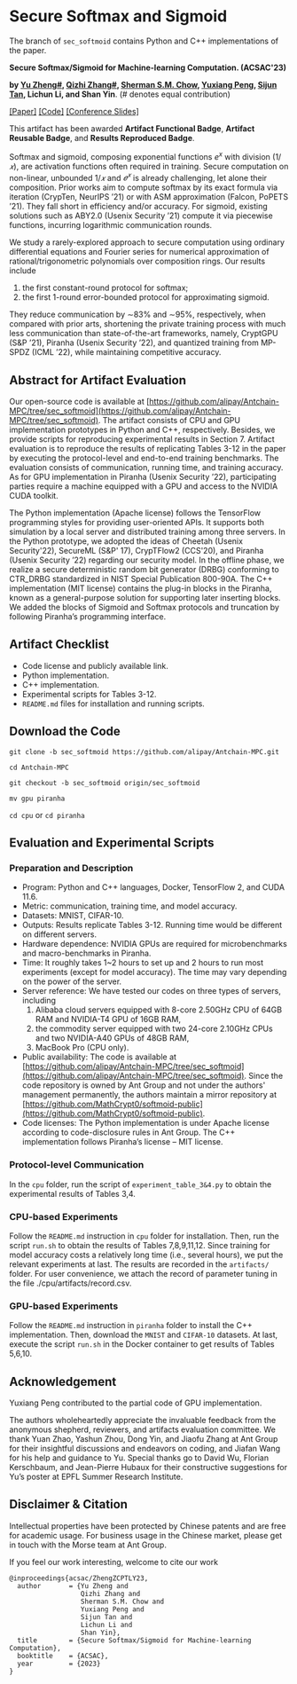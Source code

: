 # Secure Softmax and Sigmoid
The branch of `sec_softmoid` contains Python and C++ implementations of the paper. 

**Secure Softmax/Sigmoid for Machine-learning Computation. (ACSAC'23)**

**by [Yu Zheng#](https://github.com/yuzhengcuhk), [Qizhi Zhang#](https://github.com/qizhi-zhang), [Sherman S.M. Chow](https://staff.ie.cuhk.edu.hk/~smchow/), [Yuxiang Peng](https://github.com/crosscrossing), [Sijun Tan](https://jeffreysijuntan.github.io), Lichun Li, and Shan Yin**. 
(# denotes equal contribution)

[\[Paper\]](https://dl.acm.org/doi/pdf/10.1145/3627106.3627175) [\[Code\]](https://github.com/alipay/Antchain-MPC/tree/sec_softmoid) [\[Conference Slides\]](https://github.com/yuzhengcuhk/slides_collection/blob/main/23-ACSAC-Softmoid.pdf)

This artifact has been awarded  **Artifact Functional Badge**, **Artifact Reusable Badge**, and **Results Reproduced Badge**.

Softmax and sigmoid, composing exponential functions $e^x$ with division $(1/𝑥)$, are activation functions often required in training. Secure computation on non-linear, unbounded $1/𝑥$ and $𝑒^𝑥$ is already challenging, let alone their composition. Prior works aim to compute softmax by its exact formula via iteration (CrypTen, NeurIPS ’21) or with ASM approximation (Falcon, PoPETS ’21). They fall short in efficiency and/or accuracy. For sigmoid, existing solutions such as ABY2.0 (Usenix Security ’21) compute it via piecewise functions, incurring logarithmic communication rounds.

We study a rarely-explored approach to secure computation using ordinary differential equations and Fourier series for numerical approximation of rational/trigonometric polynomials over composition rings. Our results include 
 1) the first constant-round protocol for softmax;
 2) the first 1-round error-bounded protocol for approximating sigmoid.

They reduce communication by ∼83% and ∼95%, respectively, when compared with prior arts, shortening the private training process with much less communication than state-of-the-art frameworks, namely, CryptGPU (S&P ’21), Piranha (Usenix Security ’22), and quantized training from MP-SPDZ (ICML ’22), while maintaining competitive accuracy.


## Abstract for Artifact Evaluation 
Our open-source code is available at [https://github.com/alipay/Antchain-MPC/tree/sec_softmoid](https://github.com/alipay/Antchain-MPC/tree/sec_softmoid). The artifact consists of CPU and GPU implementation prototypes in Python and C++, respectively. Besides, we provide scripts for reproducing experimental results in Section 7. Artifact evaluation is to reproduce the results of replicating Tables 3-12 in the paper by executing the protocol-level and end-to-end training benchmarks. The evaluation consists of communication, running time, and training accuracy. As for GPU implementation in Piranha (Usenix Security ’22), participating parties require a machine equipped with a GPU and access to the NVIDIA CUDA toolkit.

The Python implementation (Apache license) follows the TensorFlow programming styles for providing user-oriented APIs. It supports both simulation by a local server and distributed training among three servers. In the Python prototype, we adopted the ideas of Cheetah (Usenix Security'22), SecureML (S\&P' 17), CrypTFlow2 (CCS'20), and Piranha (Usenix Security ’22) regarding our security model. In the offline phase, we realize a secure deterministic random bit generator (DRBG) conforming to CTR_DRBG standardized in NIST Special Publication 800-90A. The C++ implementation (MIT license) contains the plug-in blocks in the Piranha, known as a general-purpose solution for supporting later inserting blocks. We added the blocks of Sigmoid and Softmax protocols and truncation by following Piranha’s programming interface.

## Artifact Checklist
- Code license and publicly available link.
- Python implementation.
- C++ implementation.
- Experimental scripts for Tables 3-12.
- `README.md` files for installation and running scripts.

## Download the Code

`git clone -b sec_softmoid https://github.com/alipay/Antchain-MPC.git`

`cd Antchain-MPC`

`git checkout -b sec_softmoid origin/sec_softmoid`

`mv gpu piranha`

`cd cpu` or `cd piranha` 

## Evaluation and Experimental Scripts

### Preparation and Description
- Program: Python and C++ languages, Docker, TensorFlow 2, and CUDA 11.6.
- Metric: communication, training time, and model accuracy.
- Datasets: MNIST, CIFAR-10.
- Outputs: Results replicate Tables 3-12. Running time would be different on different servers.
- Hardware dependence: NVIDIA GPUs are required for microbenchmarks and macro-benchmarks in Piranha.
- Time: It roughly takes 1~2 hours to set up and 2 hours to run most experiments (except for model accuracy). The time may vary depending on the power of the server.
- Server reference: We have tested our codes on three types of servers, including
  1) Alibaba cloud servers equipped with 8-core 2.50GHz CPU of 64GB RAM and NVIDIA-T4 GPU of 16GB RAM,
  2) the commodity server equipped with two 24-core 2.10GHz CPUs and two NVIDIA-A40 GPUs of 48GB RAM, 
  3) MacBook Pro (CPU only).
- Public availability: The code is available at [https://github.com/alipay/Antchain-MPC/tree/sec_softmoid](https://github.com/alipay/Antchain-MPC/tree/sec_softmoid). Since the code repository is owned by Ant Group and not under the authors' management permanently, the authors maintain a mirror repository at [https://github.com/MathCrypt0/softmoid-public](https://github.com/MathCrypt0/softmoid-public).
- Code licenses: The Python implementation is under Apache license according to code-disclosure rules in Ant Group. The C++ implementation follows Piranha’s license – MIT license.

### Protocol-level Communication
In the `cpu` folder, run the script of `experiment_table_3&4.py` to obtain the experimental results of Tables 3,4.

### CPU-based Experiments 
Follow the `README.md` instruction in `cpu` folder for installation. Then, run the script `run.sh` to obtain the results of Tables 7,8,9,11,12. Since training for model accuracy costs a relatively long time (i.e., several hours), we put the relevant experiments at last. The results are recorded in the `artifacts/` folder. For user convenience, we attach the record of parameter tuning in the file ./cpu/artifacts/record.csv. 

### GPU-based Experiments 
Follow the `README.md` instruction in `piranha` folder to install the C++ implementation. Then, download the `MNIST` and `CIFAR-10` datasets. At last, execute the script `run.sh` in the Docker container to get results of Tables 5,6,10.


## Acknowledgement
Yuxiang Peng contributed to the partial code of GPU implementation.  

The authors wholeheartedly appreciate the invaluable feedback from the anonymous shepherd, reviewers, and artifacts evaluation committee. We thank Yuan Zhao, Yashun Zhou, Dong Yin, and Jiaofu Zhang at Ant Group for their insightful discussions and endeavors on coding, and Jiafan Wang for his help and guidance to Yu. Special thanks go to David Wu, Florian Kerschbaum, and Jean-Pierre Hubaux for their constructive suggestions for Yu’s poster at EPFL Summer Research Institute.  

## Disclaimer & Citation

Intellectual properties have been protected by Chinese patents and are free for academic usage. For business usage in the Chinese market, please get in touch with the Morse team at Ant Group.

If you feel our work interesting, welcome to cite our work
```
@inproceedings{acsac/ZhengZCPTLY23,
  author       = {Yu Zheng and 
                  Qizhi Zhang and
                  Sherman S.M. Chow and
                  Yuxiang Peng and
                  Sijun Tan and
                  Lichun Li and
                  Shan Yin},
  title        = {Secure Softmax/Sigmoid for Machine-learning Computation},
  booktitle    = {ACSAC},
  year         = {2023}
}
```

